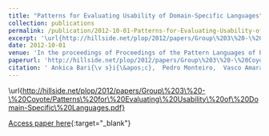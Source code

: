 ```yaml
---
title: "Patterns for Evaluating Usability of Domain-Specific Languages"
collection: publications
permalink: /publication/2012-10-01-Patterns-for-Evaluating-Usability-of-Domain-Specific-Languages
excerpt: '\url{http://hillside.net/plop/2012/papers/Group\%203\%20-\%20Coyote/Patterns\%20for\%20Evaluating\%20Usability\%20of\%20Domain-Specific\%20Languages.pdf}'
date: 2012-10-01
venue: 'In the proceedings of Proceedings of the Pattern Languages of Programs Conference, PLoP 2012'
paperurl: 'http://hillside.net/plop/2012/papers/Group\%203\%20-\%20Coyote/Patterns\%20for\%20Evaluating\%20Usability\%20of\%20Domain-Specific\%20Languages.pdf'
citation: ' Ankica Bari{\v s}i{\&apos;c},  Pedro Monteiro,  Vasco Amaral,  Miguel Goulão,  Miguel Pessoa, &quot;Patterns for Evaluating Usability of Domain-Specific Languages.&quot; In the proceedings of Proceedings of the Pattern Languages of Programs Conference, PLoP 2012, 2012.'
---
```

\url{http://hillside.net/plop/2012/papers/Group\%203\%20-\%20Coyote/Patterns\%20for\%20Evaluating\%20Usability\%20of\%20Domain-Specific\%20Languages.pdf}

[Access paper here](http://hillside.net/plop/2012/papers/Group\%203\%20-\%20Coyote/Patterns\%20for\%20Evaluating\%20Usability\%20of\%20Domain-Specific\%20Languages.pdf){:target="_blank"}
